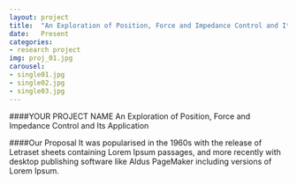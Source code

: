 ```yaml
---
layout: project
title:  "An Exploration of Position, Force and Impedance Control and Its Application"
date:   Present 
categories:
- research project
img: proj_01.jpg
carousel:
- single01.jpg
- single02.jpg
- single03.jpg
---
```

####YOUR PROJECT NAME
An Exploration of Position, Force and Impedance Control and Its Application

####Our Proposal
It was popularised in the 1960s with the release of Letraset sheets containing Lorem Ipsum passages, and more recently with desktop publishing software like Aldus PageMaker including versions of Lorem Ipsum.
